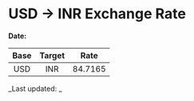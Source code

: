 # USD → INR Exchange Rate

**Date:** 

| Base | Target | Rate  |
|:----:|:------:|:-----:|
| USD  | INR    | 84.7165 |

_Last updated: _